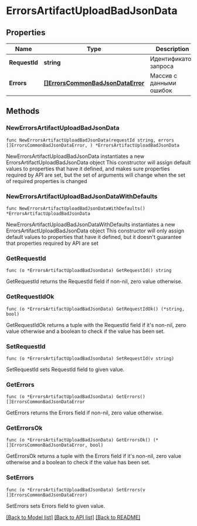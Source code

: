 # ErrorsArtifactUploadBadJsonData

## Properties

Name | Type | Description | Notes
------------ | ------------- | ------------- | -------------
**RequestId** | **string** | Идентификатор запроса | 
**Errors** | [**[]ErrorsCommonBadJsonDataError**](ErrorsCommonBadJsonDataError.md) | Массив с данными ошибок | 

## Methods

### NewErrorsArtifactUploadBadJsonData

`func NewErrorsArtifactUploadBadJsonData(requestId string, errors []ErrorsCommonBadJsonDataError, ) *ErrorsArtifactUploadBadJsonData`

NewErrorsArtifactUploadBadJsonData instantiates a new ErrorsArtifactUploadBadJsonData object
This constructor will assign default values to properties that have it defined,
and makes sure properties required by API are set, but the set of arguments
will change when the set of required properties is changed

### NewErrorsArtifactUploadBadJsonDataWithDefaults

`func NewErrorsArtifactUploadBadJsonDataWithDefaults() *ErrorsArtifactUploadBadJsonData`

NewErrorsArtifactUploadBadJsonDataWithDefaults instantiates a new ErrorsArtifactUploadBadJsonData object
This constructor will only assign default values to properties that have it defined,
but it doesn't guarantee that properties required by API are set

### GetRequestId

`func (o *ErrorsArtifactUploadBadJsonData) GetRequestId() string`

GetRequestId returns the RequestId field if non-nil, zero value otherwise.

### GetRequestIdOk

`func (o *ErrorsArtifactUploadBadJsonData) GetRequestIdOk() (*string, bool)`

GetRequestIdOk returns a tuple with the RequestId field if it's non-nil, zero value otherwise
and a boolean to check if the value has been set.

### SetRequestId

`func (o *ErrorsArtifactUploadBadJsonData) SetRequestId(v string)`

SetRequestId sets RequestId field to given value.


### GetErrors

`func (o *ErrorsArtifactUploadBadJsonData) GetErrors() []ErrorsCommonBadJsonDataError`

GetErrors returns the Errors field if non-nil, zero value otherwise.

### GetErrorsOk

`func (o *ErrorsArtifactUploadBadJsonData) GetErrorsOk() (*[]ErrorsCommonBadJsonDataError, bool)`

GetErrorsOk returns a tuple with the Errors field if it's non-nil, zero value otherwise
and a boolean to check if the value has been set.

### SetErrors

`func (o *ErrorsArtifactUploadBadJsonData) SetErrors(v []ErrorsCommonBadJsonDataError)`

SetErrors sets Errors field to given value.



[[Back to Model list]](../README.md#documentation-for-models) [[Back to API list]](../README.md#documentation-for-api-endpoints) [[Back to README]](../README.md)


